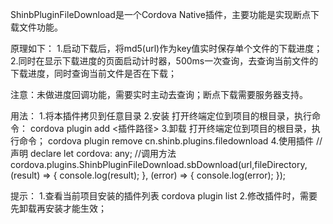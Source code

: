 ShinbPluginFileDownload是一个Cordova Native插件，主要功能是实现断点下载文件功能。

原理如下：
1.启动下载后，将md5(url)作为key值实时保存单个文件的下载进度；
2.同时在显示下载进度的页面启动计时器，500ms一次查询，去查询当前文件的下载进度，同时查询当前文件是否在下载；

注意：未做进度回调功能，需要实时主动去查询；断点下载需要服务器支持。

用法：
1.将本插件拷贝到任意目录
2.安装
  打开终端定位到项目的根目录，执行命令：
  cordova plugin add <插件路径>
3.卸载
  打开终端定位到项目的根目录，执行命令；
  cordova plugin remove cn.shinb.plugins.filedownload
4.使用插件
  //声明
  declare let cordova: any;
  //调用方法
  cordova.plugins.ShinbPluginFileDownload.sbDownload(url,fileDirectory, (result) => {
      console.log(result);
  }, (error) => {
      console.log(error);
   });

提示：
  1.查看当前项目安装的插件列表
  cordova plugin list
  2.修改插件时，需要先卸载再安装才能生效；